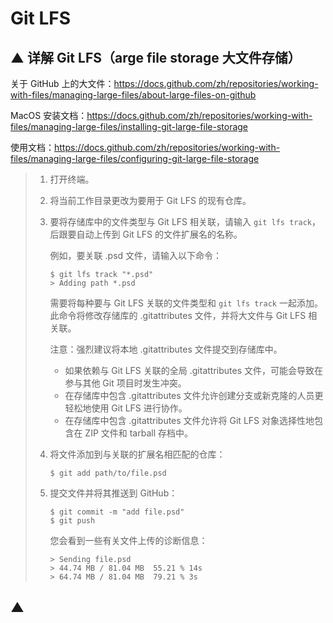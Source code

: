 # Git LFS

## ▲ 详解 Git LFS（arge file storage 大文件存储）

关于 GitHub 上的大文件：https://docs.github.com/zh/repositories/working-with-files/managing-large-files/about-large-files-on-github

MacOS 安装文档：https://docs.github.com/zh/repositories/working-with-files/managing-large-files/installing-git-large-file-storage

使用文档：https://docs.github.com/zh/repositories/working-with-files/managing-large-files/configuring-git-large-file-storage

> 1. 打开终端。
>
> 2. 将当前工作目录更改为要用于 Git LFS 的现有仓库。
>
> 3. 要将存储库中的文件类型与 Git LFS 相关联，请输入 `git lfs track`，后跟要自动上传到 Git LFS 的文件扩展名的名称。
>
>     例如，要关联 .psd 文件，请输入以下命令：
>
>     ```shell
>     $ git lfs track "*.psd"
>     > Adding path *.psd
>     ```
>
>     需要将每种要与 Git LFS 关联的文件类型和 `git lfs track` 一起添加。 此命令将修改存储库的 .gitattributes 文件，并将大文件与 Git LFS 相关联。
>
>     注意：强烈建议将本地 .gitattributes 文件提交到存储库中。
>
>     - 如果依赖与 Git LFS 关联的全局 .gitattributes 文件，可能会导致在参与其他 Git 项目时发生冲突。
>     - 在存储库中包含 .gitattributes 文件允许创建分支或新克隆的人员更轻松地使用 Git LFS 进行协作。
>     - 在存储库中包含 .gitattributes 文件允许将 Git LFS 对象选择性地包含在 ZIP 文件和 tarball 存档中。
>
> 4. 将文件添加到与关联的扩展名相匹配的仓库：
>
>     ```shell
>     $ git add path/to/file.psd
>     ```
>
> 5. 提交文件并将其推送到 GitHub：
>
>     ```shell
>     $ git commit -m "add file.psd"
>     $ git push
>     ```
>
>     您会看到一些有关文件上传的诊断信息：
>
>     ```shell
>     > Sending file.psd
>     > 44.74 MB / 81.04 MB  55.21 % 14s
>     > 64.74 MB / 81.04 MB  79.21 % 3s
>     ```



## ▲ 